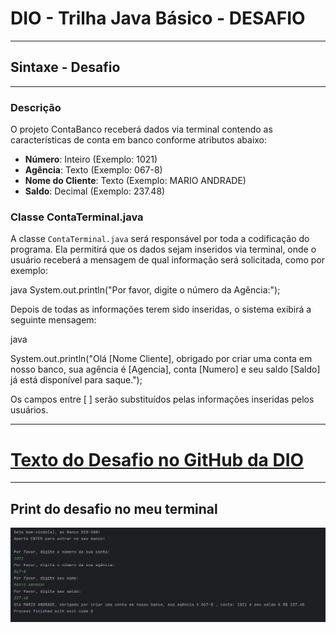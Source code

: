 # DIO - Trilha Java Básico - DESAFIO

---
## Sintaxe - Desafio 

---

### Descrição

O projeto ContaBanco receberá dados via terminal contendo as características de conta em banco conforme atributos abaixo:

- **Número**: Inteiro (Exemplo: 1021)
- **Agência**: Texto (Exemplo: 067-8)
- **Nome do Cliente**: Texto (Exemplo: MARIO ANDRADE)
- **Saldo**: Decimal (Exemplo: 237.48)

### Classe ContaTerminal.java

A classe `ContaTerminal.java` será responsável por toda a codificação do programa. Ela permitirá que os dados sejam inseridos via terminal, onde o usuário receberá a mensagem de qual informação será solicitada, como por exemplo:

java
System.out.println("Por favor, digite o número da Agência:");

Depois de todas as informações terem sido inseridas, o sistema exibirá a seguinte mensagem:

java

System.out.println("Olá [Nome Cliente], obrigado por criar uma conta em nosso banco, sua agência é [Agencia], conta [Numero] e seu saldo [Saldo] já está disponível para saque.");

Os campos entre [ ] serão substituídos pelas informações inseridas pelos usuários.

---

# [Texto do Desafio no GitHub da DIO](https://github.com/digitalinnovationone/trilha-java-basico/blob/main/desafios/sintaxe/README.md)

---

## Print do desafio no meu terminal
![print do desafio](img.png)